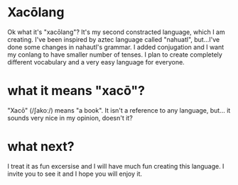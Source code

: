# Xacōlang

Ok what it's "xacōlang"? 
It's my second constracted language, which 
I am creating. I've been inspired by aztec language called "nahuatl",
but...I've done some changes in nahautl's grammar. I added conjugation and I want my conlang to have smaller number of tenses. I plan to create completely different vocabulary and a very easy language for everyone. 


# what it means "xacō"?

"Xacō" (/ʃakoː/) means "a book". It isn't a reference to any language, but... it sounds very nice in my opinion, doesn't it?

# what next?
I treat it as fun excersise and I will have much fun creating this language. I invite you to see it and I hope you will enjoy it.


